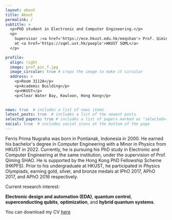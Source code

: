 ```yaml
---
layout: about
title: About
permalink: /
subtitle: >
  <p>PhD student in Electronic and Computer Engineering.</p>
  <p>
    Supervisor :<a href='https://ece.hkust.edu.hk/eeqshao'> Prof. Qiming SHAO</a>, 
    at <a href='https://sqml.ust.hk/people'>HKUST SQML</a>
  </p>

profile:
  align: right
  image: prof_pic_f.jpg
  image_circular: true # crops the image to make it circular
  address: >
    <p>Room 3112A</p>
    <p>Academic Building</p>
    <p>HKUST</p>
    <p>Clear Water Bay, Kowloon, Hong Kong</p>
    

news: true  # includes a list of news items
latest_posts: true  # includes a list of the newest posts
selected_papers: true # includes a list of papers marked as "selected={true}"
social: true  # includes social icons at the bottom of the page
---
```


Ferris Prima Nugraha was born in Pontianak, Indonesia in 2000. He earned his bachelor's degree in Computer Engineering with a Minor in Physics from HKUST in 2022. Currently, he is pursuing his PhD study in Electronic and Computer Engineering at the same institution, under the supervision of Prof. Qiming SHAO. He is supported by the Hong Kong PhD Fellowship Scheme (HKPFS). Prior to his undergraduate at HKUST, he participated in Physics Olympiads, earning gold, silver, and bronze medals at IPhO 2017, APhO 2017, and APhO 2016 respectively.

Current research interest: 

**Electronic design and automation (EDA)**, **quantum control**, **superconducting qubits**, **optimization**, and **hybrid quantum systems**.

<p>
  You can download my CV <a href="/assets/pdf/Curriculum_Vitae__detail.pdf" target="_blank" rel="noopener noreferrer">here</a>
</p>